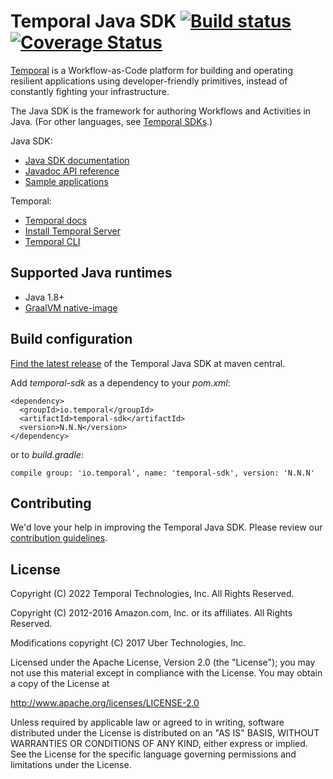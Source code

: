 # Temporal Java SDK  [![Build status](https://github.com/temporalio/sdk-java/actions/workflows/ci.yml/badge.svg?event=push)](https://github.com/temporalio/sdk-java/actions/workflows/ci.yml) [![Coverage Status](https://coveralls.io/repos/github/temporalio/sdk-java/badge.svg?branch=master)](https://coveralls.io/github/temporalio/sdk-java?branch=master)

[Temporal](https://github.com/temporalio/temporal) is a Workflow-as-Code platform for building and operating
resilient applications using developer-friendly primitives, instead of constantly fighting your infrastructure.

The Java SDK is the framework for authoring Workflows and Activities in Java. (For other languages, see [Temporal SDKs](https://docs.temporal.io/application-development).)

Java SDK:

- [Java SDK documentation](https://docs.temporal.io/docs/java/introduction)
- [Javadoc API reference](https://www.javadoc.io/doc/io.temporal/temporal-sdk/latest/index.html)
- [Sample applications](https://github.com/temporalio/samples-java#samples-directory)

Temporal:

- [Temporal docs](https://docs.temporal.io/)
- [Install Temporal Server](https://docs.temporal.io/docs/server/quick-install)
- [Temporal CLI](https://docs.temporal.io/docs/devtools/tctl/)

## Supported Java runtimes

- Java 1.8+
- [GraalVM native-image](docs/AOT-native-image.md)

## Build configuration

[Find the latest release](https://search.maven.org/artifact/io.temporal/temporal-sdk) of the Temporal Java SDK at maven central.

Add *temporal-sdk* as a dependency to your *pom.xml*:

    <dependency>
      <groupId>io.temporal</groupId>
      <artifactId>temporal-sdk</artifactId>
      <version>N.N.N</version>
    </dependency>

or to *build.gradle*:

    compile group: 'io.temporal', name: 'temporal-sdk', version: 'N.N.N'

## Contributing

We'd love your help in improving the Temporal Java SDK. Please review our [contribution guidelines](CONTRIBUTING.md).

## License

Copyright (C) 2022 Temporal Technologies, Inc. All Rights Reserved.

Copyright (C) 2012-2016 Amazon.com, Inc. or its affiliates. All Rights Reserved.

Modifications copyright (C) 2017 Uber Technologies, Inc.

Licensed under the Apache License, Version 2.0 (the "License");
you may not use this material except in compliance with the License.
You may obtain a copy of the License at

  http://www.apache.org/licenses/LICENSE-2.0

Unless required by applicable law or agreed to in writing, software
distributed under the License is distributed on an "AS IS" BASIS,
WITHOUT WARRANTIES OR CONDITIONS OF ANY KIND, either express or implied.
See the License for the specific language governing permissions and
limitations under the License.
